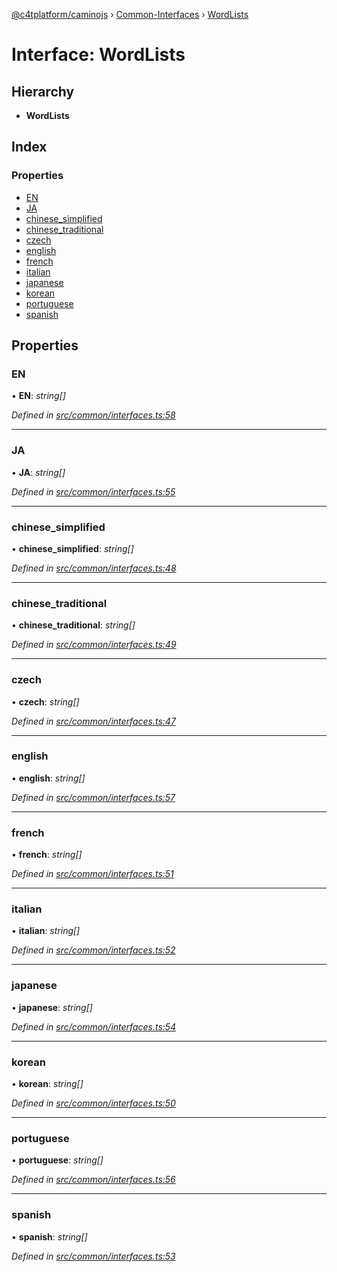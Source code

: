 [@c4tplatform/caminojs](../api.md) › [Common-Interfaces](../modules/common_interfaces.md) › [WordLists](common_interfaces.wordlists.md)

# Interface: WordLists

## Hierarchy

* **WordLists**

## Index

### Properties

* [EN](common_interfaces.wordlists.md#en)
* [JA](common_interfaces.wordlists.md#ja)
* [chinese_simplified](common_interfaces.wordlists.md#chinese_simplified)
* [chinese_traditional](common_interfaces.wordlists.md#chinese_traditional)
* [czech](common_interfaces.wordlists.md#czech)
* [english](common_interfaces.wordlists.md#english)
* [french](common_interfaces.wordlists.md#french)
* [italian](common_interfaces.wordlists.md#italian)
* [japanese](common_interfaces.wordlists.md#japanese)
* [korean](common_interfaces.wordlists.md#korean)
* [portuguese](common_interfaces.wordlists.md#portuguese)
* [spanish](common_interfaces.wordlists.md#spanish)

## Properties

###  EN

• **EN**: *string[]*

*Defined in [src/common/interfaces.ts:58](https://github.com/chain4travel/caminojs/blob/8077d740/src/common/interfaces.ts#L58)*

___

###  JA

• **JA**: *string[]*

*Defined in [src/common/interfaces.ts:55](https://github.com/chain4travel/caminojs/blob/8077d740/src/common/interfaces.ts#L55)*

___

###  chinese_simplified

• **chinese_simplified**: *string[]*

*Defined in [src/common/interfaces.ts:48](https://github.com/chain4travel/caminojs/blob/8077d740/src/common/interfaces.ts#L48)*

___

###  chinese_traditional

• **chinese_traditional**: *string[]*

*Defined in [src/common/interfaces.ts:49](https://github.com/chain4travel/caminojs/blob/8077d740/src/common/interfaces.ts#L49)*

___

###  czech

• **czech**: *string[]*

*Defined in [src/common/interfaces.ts:47](https://github.com/chain4travel/caminojs/blob/8077d740/src/common/interfaces.ts#L47)*

___

###  english

• **english**: *string[]*

*Defined in [src/common/interfaces.ts:57](https://github.com/chain4travel/caminojs/blob/8077d740/src/common/interfaces.ts#L57)*

___

###  french

• **french**: *string[]*

*Defined in [src/common/interfaces.ts:51](https://github.com/chain4travel/caminojs/blob/8077d740/src/common/interfaces.ts#L51)*

___

###  italian

• **italian**: *string[]*

*Defined in [src/common/interfaces.ts:52](https://github.com/chain4travel/caminojs/blob/8077d740/src/common/interfaces.ts#L52)*

___

###  japanese

• **japanese**: *string[]*

*Defined in [src/common/interfaces.ts:54](https://github.com/chain4travel/caminojs/blob/8077d740/src/common/interfaces.ts#L54)*

___

###  korean

• **korean**: *string[]*

*Defined in [src/common/interfaces.ts:50](https://github.com/chain4travel/caminojs/blob/8077d740/src/common/interfaces.ts#L50)*

___

###  portuguese

• **portuguese**: *string[]*

*Defined in [src/common/interfaces.ts:56](https://github.com/chain4travel/caminojs/blob/8077d740/src/common/interfaces.ts#L56)*

___

###  spanish

• **spanish**: *string[]*

*Defined in [src/common/interfaces.ts:53](https://github.com/chain4travel/caminojs/blob/8077d740/src/common/interfaces.ts#L53)*
